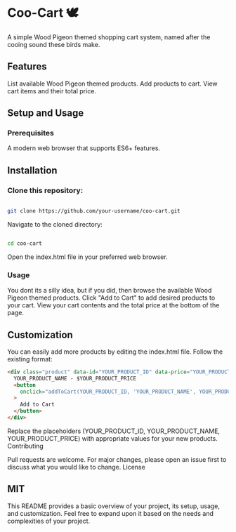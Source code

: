 # Coo-Cart 🕊️

A simple Wood Pigeon themed shopping cart system, named after the cooing sound these birds make.

## Features

List available Wood Pigeon themed products.
Add products to cart.
View cart items and their total price.

## Setup and Usage

### Prerequisites

A modern web browser that supports ES6+ features.

## Installation

### Clone this repository:

```bash

git clone https://github.com/your-username/coo-cart.git
```

Navigate to the cloned directory:

```bash

cd coo-cart

```

Open the index.html file in your preferred web browser.

### Usage

You dont its a silly idea, but if you did, then browse the available Wood Pigeon themed products.
Click "Add to Cart" to add desired products to your cart.
View your cart contents and the total price at the bottom of the page.

## Customization

You can easily add more products by editing the index.html file. Follow the existing format:

```html
<div class="product" data-id="YOUR_PRODUCT_ID" data-price="YOUR_PRODUCT_PRICE">
  YOUR_PRODUCT_NAME - $YOUR_PRODUCT_PRICE
  <button
    onclick="addToCart(YOUR_PRODUCT_ID, 'YOUR_PRODUCT_NAME', YOUR_PRODUCT_PRICE)"
  >
    Add to Cart
  </button>
</div>
```

Replace the placeholders (YOUR_PRODUCT_ID, YOUR_PRODUCT_NAME, YOUR_PRODUCT_PRICE) with appropriate values for your new products.
Contributing

Pull requests are welcome. For major changes, please open an issue first to discuss what you would like to change.
License

## MIT

This README provides a basic overview of your project, its setup, usage, and customization. Feel free to expand upon it based on the needs and complexities of your project.
